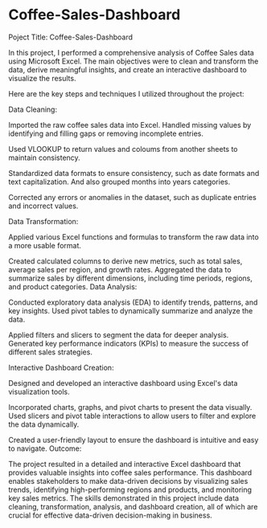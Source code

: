 # Coffee-Sales-Dashboard
Poject Title: Coffee-Sales-Dashboard

In this project, I performed a comprehensive analysis of Coffee Sales data using Microsoft Excel. The main objectives were to clean and transform the data, derive meaningful insights, and create an interactive dashboard to visualize the results.

Here are the key steps and techniques I utilized throughout the project:

Data Cleaning:

Imported the raw coffee sales data into Excel. Handled missing values by identifying and filling gaps or removing incomplete entries.

Used VLOOKUP to return values and coloums from another sheets to maintain consistency.

Standardized data formats to ensure consistency, such as date formats and text capitalization. And also grouped months into years categories.

Corrected any errors or anomalies in the dataset, such as duplicate entries and incorrect values.

Data Transformation:

Applied various Excel functions and formulas to transform the raw data into a more usable format.

Created calculated columns to derive new metrics, such as total sales, average sales per region, and growth rates. Aggregated the data to summarize sales by different dimensions, including time periods, regions, and product categories. Data Analysis:

Conducted exploratory data analysis (EDA) to identify trends, patterns, and key insights. Used pivot tables to dynamically summarize and analyze the data.

Applied filters and slicers to segment the data for deeper analysis. Generated key performance indicators (KPIs) to measure the success of different sales strategies.

Interactive Dashboard Creation:

Designed and developed an interactive dashboard using Excel's data visualization tools.

Incorporated charts, graphs, and pivot charts to present the data visually. Used slicers and pivot table interactions to allow users to filter and explore the data dynamically.

Created a user-friendly layout to ensure the dashboard is intuitive and easy to navigate. Outcome:

The project resulted in a detailed and interactive Excel dashboard that provides valuable insights into coffee sales performance. This dashboard enables stakeholders to make data-driven decisions by visualizing sales trends, identifying high-performing regions and products, and monitoring key sales metrics. The skills demonstrated in this project include data cleaning, transformation, analysis, and dashboard creation, all of which are crucial for effective data-driven decision-making in business.
